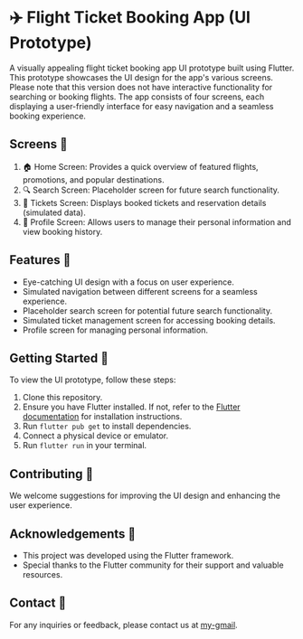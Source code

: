 # ✈️ Flight Ticket Booking App (UI Prototype)

A visually appealing flight ticket booking app UI prototype built using Flutter. This prototype showcases the UI design for the app's various screens. Please note that this version does not have interactive functionality for searching or booking flights. The app consists of four screens, each displaying a user-friendly interface for easy navigation and a seamless booking experience.

## Screens 📱

1. 🏠 Home Screen: Provides a quick overview of featured flights, promotions, and popular destinations.
2. 🔍 Search Screen: Placeholder screen for future search functionality.
3. 🎫 Tickets Screen: Displays booked tickets and reservation details (simulated data).
4. 👤 Profile Screen: Allows users to manage their personal information and view booking history.

## Features 🚀

- Eye-catching UI design with a focus on user experience.
- Simulated navigation between different screens for a seamless experience.
- Placeholder search screen for potential future search functionality.
- Simulated ticket management screen for accessing booking details.
- Profile screen for managing personal information.

## Getting Started 🚀

To view the UI prototype, follow these steps:

1. Clone this repository.
2. Ensure you have Flutter installed. If not, refer to the [Flutter documentation](https://flutter.dev/docs/get-started/install) for installation instructions.
3. Run `flutter pub get` to install dependencies.
4. Connect a physical device or emulator.
5. Run `flutter run` in your terminal.

## Contributing 🤝

We welcome suggestions for improving the UI design and enhancing the user experience.

## Acknowledgements 🙏

- This project was developed using the Flutter framework.
- Special thanks to the Flutter community for their support and valuable resources.

## Contact 📧

For any inquiries or feedback, please contact us at [my-gmail](mailto:sindheganesh2004@gmail.com).
